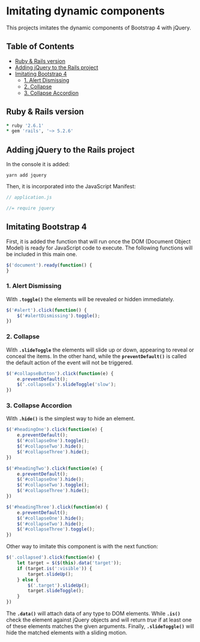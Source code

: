 # Imitating dynamic components 

This projects imitates the dynamic components of Bootstrap 4 with jQuery.

## Table of Contents

* [Ruby & Rails version](#ruby---rails-version)
* [Adding jQuery to the Rails project](#adding-jquery-to-the-rails-project)
* [Imitating Bootstrap 4](#imitating-bootstrap-4)
    + [1. Alert Dismissing](#1-alert-dismissing)
    + [2. Collapse](#2-collapse)
    + [3. Collapse Accordion](#3-collapse-accordion)

## Ruby & Rails version

```ruby
* ruby '2.6.1'
* gem 'rails', '~> 5.2.6'
```

## Adding jQuery to the Rails project

In the console it is added:

```console
yarn add jquery
```

Then, it is incorporated into the JavaScript Manifest:

```javascript
// application.js

//= require jquery
```

## Imitating Bootstrap 4

First, it is added the function that will run once the DOM (Document Object Model) is ready for JavaScript code to execute. The following functions will be included in this main one.

```javascript
$('document').ready(function() {
}
```

### 1. Alert Dismissing

With **```.toggle()```** the elements will be revealed or hidden immediately.

```javascript
$('#alert').click(function() {
    $('#alertDismissing').toggle();
})
```

### 2. Collapse

With **```.slideToggle```** the elements will slide up or down, appearing to reveal or conceal the items. In the other hand, while the **```preventDefault()```** is called the default action of the event will not be triggered.

```javascript
$('#collapseButton').click(function(e) {
    e.preventDefault();
    $('.collapseEx').slideToggle('slow');
})
```

### 3. Collapse Accordion

With **```.hide()```** is the simplest way to hide an element.

```javascript
$('#headingOne').click(function(e) {
    e.preventDefault();
    $('#collapseOne').toggle();
    $('#collapseTwo').hide();
    $('#collapseThree').hide();
})

$('#headingTwo').click(function(e) {
    e.preventDefault();
    $('#collapseOne').hide();
    $('#collapseTwo').toggle();
    $('#collapseThree').hide();
})

$('#headingThree').click(function(e) {
    e.preventDefault();
    $('#collapseOne').hide();
    $('#collapseTwo').hide();
    $('#collapseThree').toggle();
})
```

Other way to imitate this component is with the next function:

```javascript
$('.collapsed').click(function(e) {
    let target = $($(this).data('target'));
    if (target.is(':visible')) {
        target.slideUp();
    } else {
        $('.target').slideUp();
        target.slideToggle();
    }
})
```

The **```.data()```** will attach data of any type to DOM elements. While  **```.is()```** check the element against jQuery objects and will return *true* if at least one of these elements matches the given arguments. Finally, **```.slideToggle()```** will hide the matched elements with a sliding motion.
